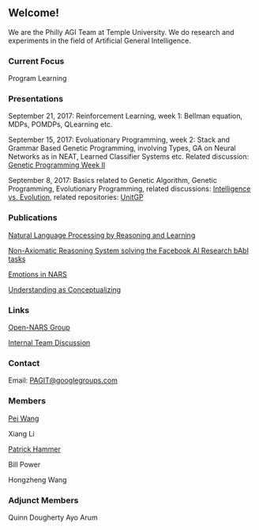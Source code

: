 ## Welcome!

We are the Philly AGI Team at Temple University. We do research and experiments in the field of Artificial General Intelligence.

### Current Focus

Program Learning

### Presentations

September 21, 2017: 
Reinforcement Learning, week 1: Bellman equation, MDPs, POMDPs, QLearning etc.

September 15, 2017:
Evoluationary Programming, week 2: Stack and Grammar Based Genetic Programming, involving Types, GA on Neural Networks as in NEAT, Learned Classifier Systems etc. Related discussion: [Genetic Programming Week II](https://groups.google.com/forum/#!topic/pagit/DXUd911-6FM)

September 8, 2017:
Basics related to Genetic Algorithm, Genetic Programming, Evolutionary Programming, related discussions: [Intelligence vs. Evolution](https://groups.google.com/forum/#!topic/pagit/pejoZ7vwNUo), related repositories: [UnitGP](https://github.com/wpower12/UnitGP)

### Publications
 
[Natural Language Processing by Reasoning and Learning](https://github.com/PhillyAGITeam/Website/blob/master/Papers/PAGI-TR-1.pdf)

[Non-Axiomatic Reasoning System solving the Facebook AI Research bAbI tasks](https://github.com/PhillyAGITeam/Website/blob/master/Papers/PAGI-TR-2.pdf)

[Emotions in NARS](https://github.com/PhillyAGITeam/Website/blob/master/Papers/PAGI-TR-3.pdf)

[Understanding as Conceptualizing](https://github.com/PhillyAGITeam/Website/blob/master/Papers/PAGI-TR-4.pdf)

### Links

[Open-NARS Group](https://groups.google.com/forum/#!forum/open-nars)

[Internal Team Discussion](https://groups.google.com/forum/#!forum/pagit)

### Contact

Email: PAGIT@googlegroups.com

### Members

[Pei Wang](https://cis.temple.edu/~wangp/)

Xiang Li

[Patrick Hammer](https://www.linkedin.com/in/patrick-hammer-27a248b5/)

Bill Power

Hongzheng Wang 

### Adjunct Members

Quinn Dougherty
Ayo Arum




